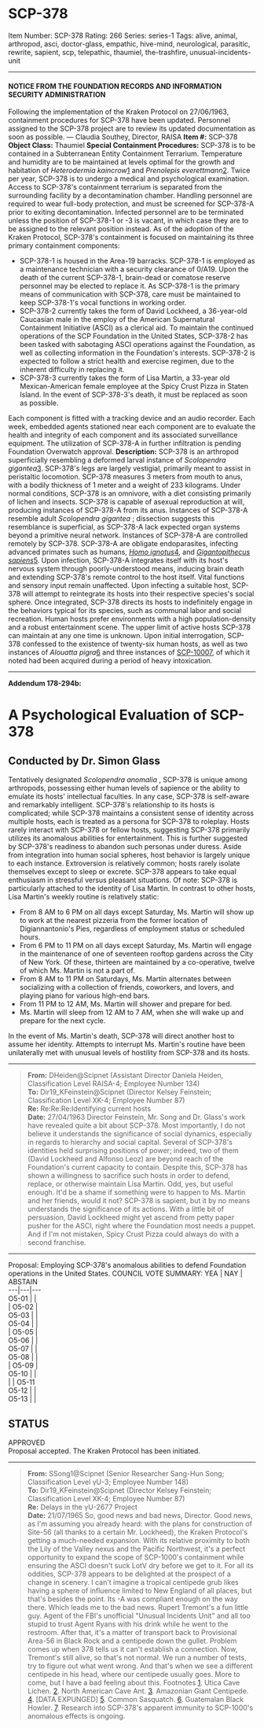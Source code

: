 # SCP-378
Item Number: SCP-378
Rating: 266
Series: series-1
Tags: alive, animal, arthropod, asci, doctor-glass, empathic, hive-mind, neurological, parasitic, rewrite, sapient, scp, telepathic, thaumiel, the-trashfire, unusual-incidents-unit

---

#### NOTICE FROM THE FOUNDATION RECORDS AND INFORMATION SECURITY ADMINISTRATION
Following the implementation of the Kraken Protocol on 27/06/1963, containment procedures for SCP-378 have been updated. Personnel assigned to the SCP-378 project are to review its updated documentation as soon as possible.
— Claudia Southey, Director, RAISA
**Item #:** SCP-378
**Object Class:** Thaumiel
**Special Containment Procedures:** SCP-378 is to be contained in a Subterranean Entity Containment Terrarium. Temperature and humidity are to be maintained at levels optimal for the growth and habitation of _Heterodermia kaincrow_[1](javascript:;) and _Prenolepis everettmann_[2](javascript:;). Twice per year, SCP-378 is to undergo a medical and psychological examination.
Access to SCP-378's containment terrarium is separated from the surrounding facility by a decontamination chamber. Handling personnel are required to wear full-body protection, and must be screened for SCP-378-A prior to exiting decontamination. Infected personnel are to be terminated unless the position of SCP-378-1 or -3 is vacant, in which case they are to be assigned to the relevant position instead.
As of the adoption of the Kraken Protocol, SCP-378's containment is focused on maintaining its three primary containment components:
  * SCP-378-1 is housed in the Area-19 barracks. SCP-378-1 is employed as a maintenance technician with a security clearance of 0/A19. Upon the death of the current SCP-378-1, brain-dead or comatose reserve personnel may be elected to replace it. As SCP-378-1 is the primary means of communication with SCP-378, care must be maintained to keep SCP-378-1's vocal functions in working order.
  * SCP-378-2 currently takes the form of David Lockheed, a 36-year-old Caucasian male in the employ of the American Supernatural Containment Initiative (ASCI) as a clerical aid. To maintain the continued operations of the SCP Foundation in the United States, SCP-378-2 has been tasked with sabotaging ASCI operations against the Foundation, as well as collecting information in the Foundation's interests. SCP-378-2 is expected to follow a strict health and exercise regimen, due to the inherent difficulty in replacing it.
  * SCP-378-3 currently takes the form of Lisa Martin, a 33-year old Mexican-American female employee at the Spicy Crust Pizza in Staten Island. In the event of SCP-378-3's death, it must be replaced as soon as possible.

Each component is fitted with a tracking device and an audio recorder. Each week, embedded agents stationed near each component are to evaluate the health and integrity of each component and its associated surveillance equipment. The utilization of SCP-378-A in further infiltration is pending Foundation Overwatch approval.
**Description:** SCP-378 is an arthropod superficially resembling a deformed larval instance of _Scolopendra gigantea_[3](javascript:;). SCP-378's legs are largely vestigial, primarily meant to assist in peristaltic locomotion. SCP-378 measures 3 meters from mouth to anus, with a bodily thickness of 1 meter and a weight of 233 kilograms. Under normal conditions, SCP-378 is an omnivore, with a diet consisting primarily of lichen and insects.
SCP-378 is capable of asexual reproduction at will, producing instances of SCP-378-A from its anus. Instances of SCP-378-A resemble adult _Scolopendra gigantea_ ; dissection suggests this resemblance is superficial, as SCP-378-A lack expected organ systems beyond a primitive neural network. Instances of SCP-378-A are controlled remotely by SCP-378.
SCP-378-A are obligate endoparasites, infecting advanced primates such as humans, _[Homo ignotus](/scp-655)_[4](javascript:;), and _[Gigantopithecus sapiens](/scp-1000)_[5](javascript:;). Upon infection, SCP-378-A integrates itself with its host's nervous system through poorly-understood means, inducing brain death and extending SCP-378's remote control to the host itself. Vital functions and sensory input remain unaffected.
Upon infecting a suitable host, SCP-378 will attempt to reintegrate its hosts into their respective species's social sphere. Once integrated, SCP-378 directs its hosts to indefinitely engage in the behaviors typical for its species, such as communal labor and social recreation. Human hosts prefer environments with a high population-density and a robust entertainment scene.
The upper limit of active hosts SCP-378 can maintain at any one time is unknown. Upon initial interrogation, SCP-378 confessed to the existence of twenty-six human hosts, as well as two instances of _Alouatta pigra_[6](javascript:;) and three instances of [SCP-1000](/scp-1000)[7](javascript:;), of which it noted had been acquired during a period of heavy intoxication.
* * *
**Addendum 178-294b:**
# A Psychological Evaluation of SCP-378
## Conducted by Dr. Simon Glass
  
Tentatively designated _Scolopendra anomalia_ , SCP-378 is unique among arthropods, possessing either human levels of sapience or the ability to emulate its hosts' intellectual faculties. In any case, SCP-378 is self-aware and remarkably intelligent. 
SCP-378's relationship to its hosts is complicated; while SCP-378 maintains a consistent sense of identity across multiple hosts, each is treated as a persona for SCP-378 to roleplay. Hosts rarely interact with SCP-378 or fellow hosts, suggesting SCP-378 primarily utilizes its anomalous abilities for entertainment. This is further suggested by SCP-378's readiness to abandon such personas under duress.
Aside from integration into human social spheres, host behavior is largely unique to each instance. Extroversion is relatively common; hosts rarely isolate themselves except to sleep or excrete. SCP-378 appears to take equal enthusiasm in stressful versus pleasant situations.
Of note: SCP-378 is particularly attached to the identity of Lisa Martin. In contrast to other hosts, Lisa Martin's weekly routine is relatively static:
  * From 8 AM to 6 PM on all days except Saturday, Ms. Martin will show up to work at the nearest pizzeria from the former location of Digiannantonio's Pies, regardless of employment status or scheduled hours.
  * From 6 PM to 11 PM on all days except Saturday, Ms. Martin will engage in the maintenance of one of seventeen rooftop gardens across the City of New York. Of these, thirteen are maintained by a co-operative, twelve of which Ms. Martin is not a part of.
  * From 8 AM to 11 PM on Saturdays, Ms. Martin alternates between socializing with a collection of friends, coworkers, and lovers, and playing piano for various high-end bars.
  * From 11 PM to 12 AM, Ms. Martin will shower and prepare for bed.
  * Ms. Martin will sleep from 12 AM to 7 AM, when she will wake up and prepare for the next cycle.

In the event of Ms. Martin's death, SCP-378 will direct another host to assume her identity. Attempts to interrupt Ms. Martin's routine have been unilaterally met with unusual levels of hostility from SCP-378 and its hosts.
* * *
> **From:** DHeiden@Scipnet (Assistant Director Daniela Heiden, Classification Level RAISA-4; Employee Number 134)  
>  **To:** Dir19_KFeinstein@Scipnet (Director Kelsey Feinstein; Classification Level XK-4; Employee Number 87)  
>  **Re:** Re:Re:Re:Identifying current hosts  
>  **Date:** 27/04/1963
> Director Feinstein,
> Mr. Song and Dr. Glass's work have revealed quite a bit about SCP-378. Most importantly, I do not believe it understands the significance of social dynamics, especially in regards to hierarchy and social capital.
> Several of SCP-378's identities held surprising positions of power; indeed, two of them (David Lockheed and Alfonso Leoz) are beyond reach of the Foundation's current capacity to contain. Despite this, SCP-378 has shown a willingness to sacrifice such hosts in order to defend, replace, or otherwise maintain Lisa Martin. Odd, yes, but useful enough.
> It'd be a shame if something were to happen to Ms. Martin and her friends, would it not?
> SCP-378 is sapient, but it by no means understands the significance of its actions. With a little bit of persuasion, David Lockheed might yet ascend from petty paper pusher for the ASCI, right where the Foundation most needs a puppet. And if I'm not mistaken, Spicy Crust Pizza could always do with a second franchise.
* * *
Proposal: Employing SCP-378's anomalous abilities to defend Foundation operations in the United States.
COUNCIL VOTE SUMMARY:
YEA | NAY | ABSTAIN  
---|---|---  
O5-01 |  |   
| O5-02 |   
O5-03 |  |   
O5-04 |  |   
| O5-05 |   
O5-06 |  |   
O5-07 |  |   
O5-08 |  |   
| O5-09 |   
O5-10 |  |   
|  | O5-11  
O5-12 |  |   
O5-13 |  |   
  
STATUS  
---  
APPROVED  
Proposal accepted. The Kraken Protocol has been initiated.
* * *
> **From:** SSong1@Scipnet (Senior Researcher Sang-Hun Song; Classification Level γU-3; Employee Number 148)  
>  **To:** Dir19_KFeinstein@Scipnet (Director Kelsey Feinstein; Classification Level XK-4; Employee Number 87)  
>  **Re:** Delays in the γU-2677 Project  
>  **Date:** 21/07/1965
> So, good news and bad news, Director.
> Good news, as I'm assuming you already heard: with the plans for construction of Site-56 (all thanks to a certain Mr. Lockheed), the Kraken Protocol's getting a much-needed expansion. With its relative proximity to both the Lily of the Valley nexus and the Pacific Northwest, it's a perfect opportunity to expand the scope of SCP-1000's containment while ensuring the ASCI doesn't suck LotV dry before we get to it.
> For all its oddities, SCP-378 appears to be delighted at the prospect of a change in scenery. I can't imagine a tropical centipede grub likes having a sphere of influence limited to New England of all places, but that's besides the point. Its -A was compliant enough on the way there.
> Which leads me to the bad news.
> Rupert Tremont's a fun little guy. Agent of the FBI's unofficial "Unusual Incidents Unit" and all too stupid to trust Agent Ryans with his drink while he went to the restroom. After that, it's a matter of transport back to Provisional Area-56 in Black Rock and a centipede down the gullet. Problem comes up when 378 tells us it can't establish a connection. Now, Tremont's still alive, so that's not normal. We run a number of tests, try to figure out what went wrong.
> And that's when we see a different centipede in his head, where our centipede usually goes.
> More to come, but I have a bad feeling about this.
Footnotes
[1](javascript:;). Utica Cave Lichen.
[2](javascript:;). North American Cave Ant.
[3](javascript:;). Amazonian Giant Centipede.
[4](javascript:;). [DATA EXPUNGED]
[5](javascript:;). Common Sasquatch.
[6](javascript:;). Guatemalan Black Howler.
[7](javascript:;). Research into SCP-378's apparent immunity to SCP-1000's anomalous effects is ongoing.
